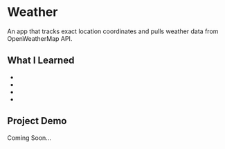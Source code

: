 # Weather
An app that tracks exact location coordinates and pulls weather data from OpenWeatherMap API.

## What I Learned
*
*
*
*

## Project Demo
Coming Soon...
